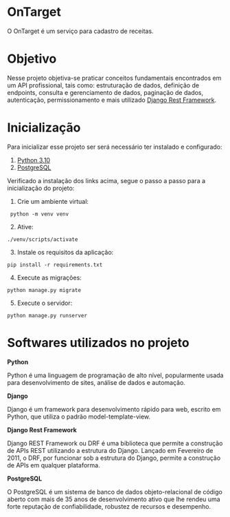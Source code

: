 # OnTarget 

  O OnTarget é um serviço para cadastro de receitas.

# Objetivo

  Nesse projeto objetiva-se praticar conceitos fundamentais encontrados em um API profissional, tais como: estruturação de dados, definição de endpoints, consulta e gerenciamento de dados, paginação de dados, autenticação, permissionamento e mais utilizado [Django Rest Framework](https://www.django-rest-framework.org/).

# Inicialização

  Para inicializar esse projeto ser será necessário ter instalado e configurado:
  
   1. [Python 3.10](https://www.python.org/)
   2. [PostgreSQL](https://www.postgresql.org/)
  
  Verificado a instalação dos links acima, segue o passo a passo para a inicialização do projeto:
  
   1. Crie um ambiente virtual:
     
     python -m venv venv
  
   2. Ative:
  
    ./venv/scripts/activate
    
   3. Instale os requisitos da aplicação:
  
    pip install -r requirements.txt
   
   4. Execute as migrações:
  
    python manage.py migrate
   
   5. Execute o servidor:
    
    python manage.py runserver
  
  # Softwares utilizados no projeto
  
   **Python**
    
   Python é uma linguagem de programação de alto nível, popularmente usada para desenvolvimento de sites, análise de dados e automação.
   
   **Django**
   
   Django é um framework para desenvolvimento rápido para web, escrito em Python, que utiliza o padrão model-template-view. 
   
   **Django Rest Framework**
   
   Django REST Framework ou DRF é uma biblioteca que permite a construção de APIs REST utilizando a estrutura do Django. Lançado em Fevereiro de 2011, o      DRF, por funcionar sob a estrutura do Django, permite a construção de APIs em qualquer plataforma.
    
   **PostgreSQL**
   
   O PostgreSQL é um sistema de banco de dados objeto-relacional de código aberto com mais de 35 anos de desenvolvimento ativo que lhe rendeu uma forte reputação de confiabilidade, robustez de recursos e desempenho.
